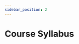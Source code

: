 ```yaml
---
sidebar_position: 2
---
```


# Course Syllabus

<!-- ![First page](/img/01.jpg)
![Second page](/img/02.jpg)
![Third page](/img/03.jpg)
![Fourth page](/img/04.jpg) -->